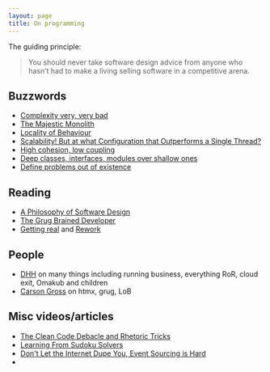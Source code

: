 ```yaml
---
layout: page
title: On programming
---
```


The guiding principle:

> You should never take software design advice from anyone who hasn’t had to make a living selling software in a competitive arena.

## Buzzwords

- [Complexity very, very bad](https://grugbrain.dev/)
- [The Majestic Monolith](https://signalvnoise.com/svn3/the-majestic-monolith/)
- [Locality of Behaviour](https://htmx.org/essays/locality-of-behaviour/)
- [Scalability! But at what Configuration that Outperforms a Single Thread?](https://www.usenix.org/system/files/conference/hotos15/hotos15-paper-mcsherry.pdf)
- [High cohesion, low coupling](https://en.wikipedia.org/wiki/Coupling_(computer_programming))
- [Deep classes, interfaces, modules over shallow ones](https://web.stanford.edu/~ouster/cgi-bin/cs190-winter18/lecture.php?topic=modularDesign)
- [Define problems out of existence](https://wiki.tcl-lang.org/page/Define+Errors+Out+of+Existence)

## Reading

- [A Philosophy of Software Design](https://www.amazon.com/dp/173210221X)
- [The Grug Brained Developer](https://grugbrain.dev/)
- [Getting real](https://www.amazon.com/dp/0578012812) and [Rework](https://www.amazon.com/dp/0307463745)

## People

- [DHH](https://dhh.dk/) on many things including running business, everything RoR, cloud exit, Omakub and children
- [Carson Gross](https://bigsky.software/cv/) on htmx, grug, LoB

## Misc videos/articles

- [The Clean Code Debacle and Rhetoric Tricks](https://www.youtube.com/watch?v=ZLxazlP7Ppo)
- [Learning From Sudoku Solvers](https://ravimohan.blogspot.com/2007/04/learning-from-sudoku-solvers.html)
- [Don't Let the Internet Dupe You, Event Sourcing is Hard](https://chriskiehl.com/article/event-sourcing-is-hard)
- 
